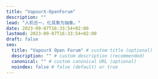 ```yaml
---
title: "VapourX-OpenForum"
description: ""
lead: "人机合一，化具象为抽象。"
date: 2023-09-07T16:33:54+02:00
lastmod: 2023-09-07T16:33:54+02:00
draft: false
seo:
  title: "VapourX Open Forum" # custom title (optional)
  description: "" # custom description (recommended)
  canonical: "" # custom canonical URL (optional)
  noindex: false # false (default) or true
---
```

